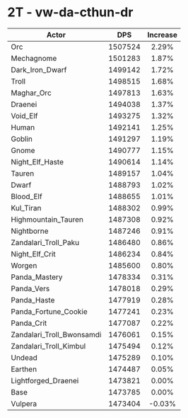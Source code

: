 # 2T - vw-da-cthun-dr
| Actor | DPS | Increase |
|---|:---:|:---:|
|Orc|1507524|2.29%|
|Mechagnome|1501283|1.87%|
|Dark_Iron_Dwarf|1499142|1.72%|
|Troll|1498515|1.68%|
|Maghar_Orc|1497813|1.63%|
|Draenei|1494038|1.37%|
|Void_Elf|1493275|1.32%|
|Human|1492141|1.25%|
|Goblin|1491297|1.19%|
|Gnome|1490777|1.15%|
|Night_Elf_Haste|1490614|1.14%|
|Tauren|1489157|1.04%|
|Dwarf|1488793|1.02%|
|Blood_Elf|1488655|1.01%|
|Kul_Tiran|1488302|0.99%|
|Highmountain_Tauren|1487308|0.92%|
|Nightborne|1487246|0.91%|
|Zandalari_Troll_Paku|1486480|0.86%|
|Night_Elf_Crit|1486234|0.84%|
|Worgen|1485600|0.80%|
|Panda_Mastery|1478334|0.31%|
|Panda_Vers|1478018|0.29%|
|Panda_Haste|1477919|0.28%|
|Panda_Fortune_Cookie|1477241|0.23%|
|Panda_Crit|1477087|0.22%|
|Zandalari_Troll_Bwonsamdi|1476061|0.15%|
|Zandalari_Troll_Kimbul|1475494|0.12%|
|Undead|1475289|0.10%|
|Earthen|1474487|0.05%|
|Lightforged_Draenei|1473821|0.00%|
|Base|1473785|0.00%|
|Vulpera|1473404|-0.03%|

